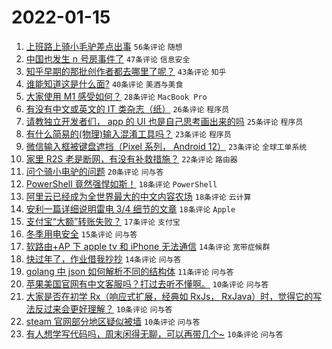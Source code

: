 # 2022-01-15

1. [上班路上骑小毛驴差点出事](https://www.v2ex.com/t/828376) `56条评论` `随想`
1. [中国也发生 n 号房事件了](https://www.v2ex.com/t/828400) `47条评论` `信息安全`
1. [知乎早期的那批创作者都去哪里了呢？](https://www.v2ex.com/t/828425) `43条评论` `知乎`
1. [谁能知道这是什么面?](https://www.v2ex.com/t/828427) `40条评论` `美酒与美食`
1. [大家使用 M1 感受如何？](https://www.v2ex.com/t/828420) `28条评论` `MacBook Pro`
1. [有没有中文或英文的 IT 类杂志（纸）](https://www.v2ex.com/t/828383) `26条评论` `程序员`
1. [请教独立开发者们， app 的 UI 也是自己思考画出来的吗](https://www.v2ex.com/t/828398) `25条评论` `程序员`
1. [有什么简易的(物理)输入混淆工具吗？](https://www.v2ex.com/t/828424) `23条评论` `程序员`
1. [微信输入框被键盘遮挡（Pixel 系列， Android 12）](https://www.v2ex.com/t/828401) `23条评论` `全球工单系统`
1. [家里 R2S 老是断网，有没有补救措施？](https://www.v2ex.com/t/828450) `22条评论` `路由器`
1. [问个骑小电驴的问题](https://www.v2ex.com/t/828381) `20条评论` `问与答`
1. [PowerShell 竟然强悍如斯！](https://www.v2ex.com/t/828462) `18条评论` `PowerShell`
1. [阿里云已经成为全世界最大的中文内容农场](https://www.v2ex.com/t/828447) `18条评论` `云计算`
1. [安利一篇详细说明雷电 3/4 细节的文章](https://www.v2ex.com/t/828397) `18条评论` `Apple`
1. [支付宝“大额”转账失败？](https://www.v2ex.com/t/828430) `17条评论` `支付宝`
1. [冬季用电安全](https://www.v2ex.com/t/828405) `15条评论` `问与答`
1. [软路由+AP 下 apple tv 和 iPhone 无法通信](https://www.v2ex.com/t/828469) `14条评论` `宽带症候群`
1. [快过年了，作业借我抄抄](https://www.v2ex.com/t/828392) `14条评论` `问与答`
1. [golang 中 json 如何解析不同的结构体](https://www.v2ex.com/t/828475) `11条评论` `问与答`
1. [苹果美国官网有中文客服吗？打过去听不懂啊。](https://www.v2ex.com/t/828476) `10条评论` `问与答`
1. [大家是否在初学 Rx（响应式扩展，经典如 RxJs， RxJava）时，觉得它的写法反过来会更好理解？](https://www.v2ex.com/t/828473) `10条评论` `问与答`
1. [steam 官网部分地区疑似被墙](https://www.v2ex.com/t/828418) `10条评论` `问与答`
1. [有人想学写代码吗，周末闲得无聊，可以再带几个~](https://www.v2ex.com/t/828399) `10条评论` `问与答`

